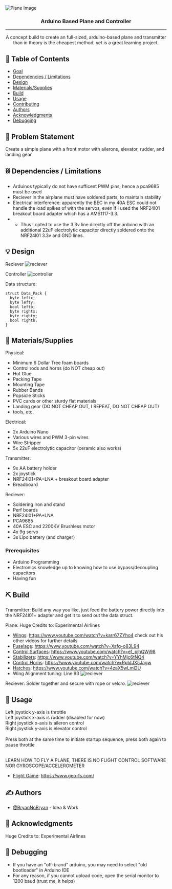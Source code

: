 ![Plane Image](assets/old_plane_master.jpg)
<h3 align="center">Arduino Based Plane and Controller</h3>

<!-- <div align="center">

[![Hackathon](https://img.shields.io/badge/hackathon-name-orange.svg)](http://hackathon.url.com)
[![Status](https://img.shields.io/badge/status-active-success.svg)]()
[![GitHub Issues](https://img.shields.io/github/issues/kylelobo/The-Documentation-Compendium.svg)](https://github.com/kylelobo/The-Documentation-Compendium/issues)
[![GitHub Pull Requests](https://img.shields.io/github/issues-pr/kylelobo/The-Documentation-Compendium.svg)](https://github.com/kylelobo/The-Documentation-Compendium/pulls)
[![License](https://img.shields.io/badge/license-MIT-blue.svg)](LICENSE.md)

</div> -->

---

<p align="center"> A concept build to create an full-sized, arduino-based plane and transmitter than in theory is the cheapest method, yet is a great learning project.
    <br> 
</p>

## 📝 Table of Contents

- [Goal](#goal)
- [Dependencies / Limitations](#limitations)
- [Design](#design)
- [Materials/Supplies](#Materials/Supplies)
- [Build](#Build)
- [Usage](#usage)
- [Contributing](../CONTRIBUTING.md)
- [Authors](#authors)
- [Acknowledgments](#acknowledgments)
- [Debugging](#Debugging)

## 🧐 Problem Statement <a name = "goal"></a>

Create a simple plane with a front motor with ailerons, elevator, rudder, and landing gear. 

## ⛓️ Dependencies / Limitations <a name = "limitations"></a>

- Arduinos typically do not have sufficent PWM pins, hence a pca9685 must be used
- Reciever in the airplane must have soldered parts, to maintain stability
- Electrical interference: apparently the BEC in my 40A ESC could not handle the load spikes of with the servos, even if I used the NRF24l01 breakout board adapter which has a AMS1117-3.3.
- - Thus I opted to use the 3.3v line directly off the arduino with an additional 22uF electrolytic capacitor directly soldered onto the NRF24l01 3.3v and GND lines.

## 💡 Design <a name = "design"></a>
Reciever
![reciever](assets/plane_reciever1.jpg)


Controller
![controller](assets/plane_controller.jpg)

Data structure:
```
struct Data_Pack {
  byte leftx;
  byte lefty;
  bool leftb;
  byte rightx;
  byte righty;
  bool rightb;
}
```

## 🏁 Materials/Supplies <a name = "Materials/Supplies"></a>

Physical: 
- Minimum 6 Dollar Tree foam boards
- Control rods and horns (do NOT cheap out)
- Hot Glue
- Packing Tape
- Mounting Tape
- Rubber Bands
- Popsicle Sticks
- PVC cards or other sturdy flat materials
- Landing gear (DO NOT CHEAP OUT, I REPEAT, DO NOT CHEAP OUT)
- tools, etc.

Electrical:
- 2x Arduino Nano
- Various wires and PWM 3-pin wires
- Wire Stripper
- 5x 22uF electrolytic capacitor (ceramic also works)

Transmitter:
- 9x AA battery holder
- 2x joystick
- NRF24l01+PA+LNA + breakout board adapter
- Breadboard

Reciever: 
- Soldering Iron and stand
- Perf boards
- NRF24l01+PA+LNA
- PCA9685
- 40A ESC and 2200KV Brushless motor
- 4x 9g servo
- 3s Lipo battery (and charger)

### Prerequisites

- Arduino Programming
- Electronics knowledge up to knowing how to use bypass/decoupling capacitors
- Having fun

## ⛏️ Build <a name = "Build"></a>

Transmitter:
Build any way you like, just feed the battery power directly into the NRF24l01+ adapter and get it to send out the data struct.

Plane:
Huge Credits to: Experimental Airlines
- [Wings](https://www.youtube.com/watch?v=karr67ZYho4): https://www.youtube.com/watch?v=karr67ZYho4 check out his other videos for further details
- [Fuselage](https://www.youtube.com/watch?v=Xafg-o83L94): https://www.youtube.com/watch?v=Xafg-o83L94
- [Control Surfaces](https://www.youtube.com/watch?v=e1_pjhQWj98): https://www.youtube.com/watch?v=e1_pjhQWj98
- [Stabilizers](https://www.youtube.com/watch?v=YYhMjc6tNQ4): https://www.youtube.com/watch?v=YYhMjc6tNQ4
- [Control Horns](https://www.youtube.com/watch?v=RpIdJX5Jagw): https://www.youtube.com/watch?v=RpIdJX5Jagw
- [Hatches](https://www.youtube.com/watch?v=4zaX5wLmI2U): https://www.youtube.com/watch?v=4zaX5wLmI2U
- Wing Alignment tuning:
Line 93
![reciever](assets/wing_tuning.jpg)

Reciever:
Solder together and secure with rope or velcro.
![reciever](assets/reciever.jpg)

## 🎈 Usage <a name="usage"></a>

Left joystick y-axis is throttle<br/>
Left joystick x-axis is rudder (disabled for now)<br/>
Right joystick x-axis is aileron control<br/>
Right joystick y-axis is elevator control<br/>
<br/>
Press both at the same time to initiate startup sequence, press both again to pause throttle
<br/>
<br/>

LEARN HOW TO FLY A PLANE, THERE IS NO FLIGHT CONTROL SOFTWARE NOR GYROSCOPE/ACCELEROMETER
- [Flight Game](https://www.geo-fs.com/): https://www.geo-fs.com/

## ✍️ Authors <a name = "authors"></a>

- [@BryanNoBryan](https://github.com/BryanNoBryan) - Idea & Work

## 🎉 Acknowledgments <a name = "acknowledgments"></a>

Huge Credits to: Experimental Airlines

## 🚀 Debugging <a name = "Debugging"></a>

- If you have an "off-brand" arduino, you may need to select "old bootloader" in Arduino IDE
- For any reason, if you cannot upload code, open the serial monitor to 1200 baud (trust me, it helps)
